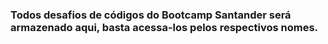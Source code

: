 ### Todos desafios de códigos do Bootcamp Santander será armazenado aqui, basta acessa-los pelos respectivos nomes.
